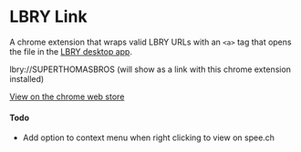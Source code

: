 # LBRY Link

A chrome extension that wraps valid LBRY URLs with an `<a>` tag that opens the file in the [LBRY desktop app](https://github.com/lbryio/lbry-desktop).

lbry://SUPERTHOMASBROS (will show as a link with this chrome extension installed)

[View on the chrome web store](https://chrome.google.com/webstore/detail/lbry-link/bnhpdmdbfbnopgncbpgdkidpnmkbidfa)

#### Todo
- Add option to context menu when right clicking to view on spee.ch
